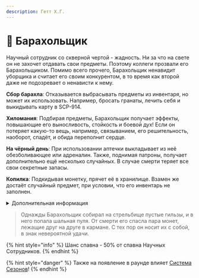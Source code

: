 ```yaml
---
description: Гетт Х.Г.
---
```


# 🎒 Барахольщик

Научный сотрудник со скверной чертой - жадность. Ни за что на свете он не захочет отдавать свои предметы. Поэтому коллеги прозвали его Барахольщиком. Помимо всего прочего, Барахольщик ненавидит уборщика и считает его своим конкурентом, в то время как второй даже не подозревает о ненависти к нему.

**Сбор барахла**: Отказывается выбрасывать предметы из инвентаря, но может их использовать. Например, бросать гранаты, лечить себя и выкидывать карту в SCP-914.

**Хиломания**: Подбирая предметы, Барахольщик получает эффекты, повышающие его выносливость, стойкость и боевой дух! Если он потеряет какую-то вещь, например, связыванием, его решительность, наоборот, спадёт, и обида переполнит сердце.

**На чёрный день**: При использовании аптечки выкладывает из неё обезболивающее или адреналин. Также, поднимая патроны, получает дополнительно ещё несколько случайных. В случае смерти теряет все свои секретные запасы.

**Копилка**: Подкидывая монетку, прячет её в хранилище. Взамен же достаёт случайный предмет, при условии, что его инвентарь не заполнен.

<details>

<summary>Дополнительная информация</summary>

* **Класс**: Научный Сотрудник
* **Оружие**: Отсутствует
* **Уровень доступа**: Карта Научного Сотрудника
* **Броня**: Отсутствует
* **Особое снаряжение**: Различное барахло

</details>

> Однажды Барахольщик собирал на стрельбище пустые гильзы, и в него попала шальная пуля. От смерти его спасла пара монет, лежащие друг на друге в кармане. С тех пор он носит их с собой, в знак невероятной удачи.

{% hint style="info" %}
Шанс спавна - 50% от спавна Научных Сотрудников.
{% endhint %}

{% hint style="danger" %}
Также на появление в раунде влияет [Система Сезонов](../../server-systems/seasons-system/)!
{% endhint %}
